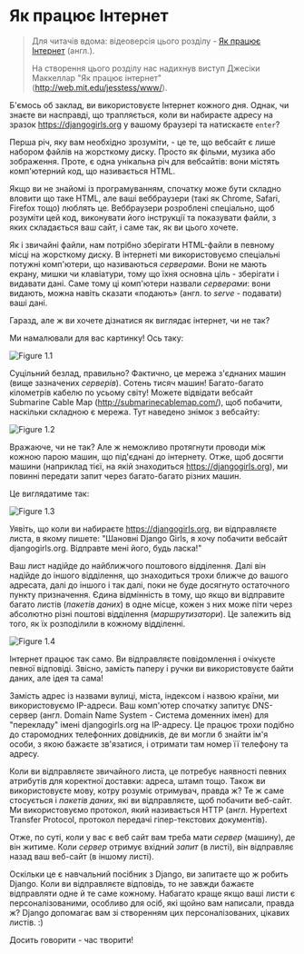 # Як працює Інтернет

> Для читачів вдома: відеоверсія цього розділу - [Як працює Інтернет](https://www.youtube.com/watch?v=oM9yAA09wdc) (англ.).
> 
> На створення цього розділу нас надихнув виступ Джесіки Маккеллар "Як працює інтернет" (http://web.mit.edu/jesstess/www/).

Б'ємось об заклад, ви використовуєте Інтернет кожного дня. Однак, чи знаєте ви насправді, що трапляється, коли ви набираєте адресу на зразок https://djangogirls.org у вашому браузері та натискаєте `enter`?

Перша річ, яку вам необхідно зрозуміти, - це те, що вебсайт є лише набором файлів на жорсткому диску. Просто як фільми, музика або зображення. Проте, є одна унікальна річ для вебсайтів: вони містять комп'ютерний код, що називається HTML.

Якщо ви не знайомі із програмуванням, спочатку може бути складно вловити що таке HTML, але ваші веббраузери (такі як Chrome, Safari, Firefox тощо) люблять це. Веббраузери розроблені спеціально, щоб розуміти цей код, виконувати його інструкції та показувати файли, з яких складається ваш сайт, і саме так, як ви цього хочете.

Як і звичайні файли, нам потрібно зберігати HTML-файли в певному місці на жорсткому диску. В інтернеті ми використовуємо спеціальні потужні комп'ютери, що називаються *серверами*. Вони не мають екрану, мишки чи клавіатури, тому що їхня основна ціль - зберігати і видавати дані. Саме тому ці комп'ютери назвали *серверами*: вони видають, можна навіть сказати «подають» (англ. to *serve* - подавати) ваші дані.

Гаразд, але ж ви хочете дізнатися як виглядає інтернет, чи не так?

Ми намалювали для вас картинку! Ось таку:

![Figure 1.1](images/internet_1.png)

Суцільний безлад, правильно? Фактично, це мережа з'єднаних машин (вище зазначених *серверів*). Сотень тисяч машин! Багато-багато кілометрів кабелю по усьому світу! Можете відвідати вебсайт Submarine Cable Map (http://submarinecablemap.com/), щоб побачити, наскільки складною є мережа. Тут наведено знімок з вебсайту:

![Figure 1.2](images/internet_3.png)

Вражаюче, чи не так? Але ж неможливо протягнути проводи між кожною парою машин, що під'єднані до інтернету. Отже, щоб досягти машини (наприклад тієї, на якій знаходиться https://djangogirls.org), ми повинні передати запит через багато-багато різних машин.

Це виглядатиме так:

![Figure 1.3](images/internet_2.png)

Уявіть, що коли ви набираєте https://djangogirls.org, ви відправляєте листа, в якому пишете: "Шановні Django Girls, я хочу побачити вебсайт djangogirls.org. Відправте мені його, будь ласка!"

Ваш лист надійде до найближчого поштового відділення. Далі він надійде до іншого відділення, що знаходиться трохи ближче до вашого адресата, далі до іншого і так далі, поки не буде досягнуто остаточного пункту призначення. Єдина відмінність в тому, що якщо ви відправите багато листів (*пакетів даних*) в одне місце, кожен з них може піти через абсолютно різні поштові відділення (*маршрутизатори*). Це залежить від того, як їх розподілили в кожному відділенні.

![Figure 1.4](images/internet_4.png)

Інтернет працює так само. Ви відправляєте повідомлення і очікуєте певної відповіді. Звісно, замість паперу і ручки ви використовуєте байти даних, але ідея та сама!

Замість адрес із назвами вулиці, міста, індексом і назвою країни, ми використовуємо IP-адреси. Ваш комп'ютер спочатку запитує DNS-сервер (англ. Domain Name System - Система доменних імен) для "перекладу" імені djangogirls.org на IP-адресу. Це працює трохи подібно до старомодних телефонних довідників, де ви могли б знайти ім'я особи, з якою бажаєте зв'язатися, і отримати там номер її телефону та адресу.

Коли ви відправляєте звичайного листа, це потребує наявності певних атрибутів для коректної доставки: адреса, штамп тощо. Також ви використовуєте мову, котру розуміє отримувач, правда ж? Те ж саме стосується і *пакетів даних*, які ви відправляєте, щоб побачити веб-сайт. Ми використовуємо протокол, який називається HTTP (англ. Hypertext Transfer Protocol, протокол передачі гіпер-текстових документів).

Отже, по суті, коли у вас є веб сайт вам треба мати *сервер* (машину), де він житиме. Коли *сервер* отримує вхідний *запит* (в листі), він відправляє назад ваш веб-сайт (в іншому листі).

Оскільки це є навчальний посібник з Django, ви запитаєте що ж робить Django. Коли ви відправляєте відповідь, то не завжди бажаєте відправляти одне й те саме кожному. Набагато краще якщо ваші листи є персоналізованими, особливо для осіб, які щойно вам написали, правда ж? Django допомагає вам зі створенням цих персоналізованих, цікавих листів. :)

Досить говорити - час творити!